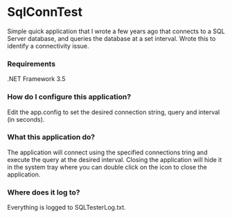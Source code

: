 SqlConnTest
===========

Simple quick application that I wrote a few years ago that connects to a SQL Server database, and queries the database at a set interval. Wrote this to identify a connectivity issue. 

### Requirements

.NET Framework 3.5

### How do I configure this application?

Edit the app.config to set the desired connection string, query and interval (in seconds).

### What this application do?

The application will connect using the specified connections tring and execute the query at the desired interval. Closing the application will hide it in the system tray where you can double click on the icon to close the application.

### Where does it log to?

Everything is logged to SQLTesterLog.txt.